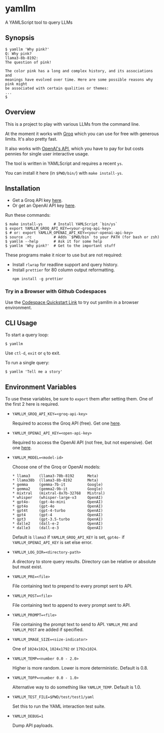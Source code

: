 yamllm
======

A YAMLScript tool to query LLMs


## Synopsis

```
$ yamllm 'Why pink?'
Q: Why pink?
llama3-8b-8192:
The question of pink!

The color pink has a long and complex history, and its associations and
meanings have evolved over time. Here are some possible reasons why pink might
be associated with certain qualities or themes:
...
$
```


## Overview

This is a project to play with various LLMs from the command line.

At the moment it works with [Groq](https://console.groq.com/) which you can use
for free with generous limits.
It's also pretty fast.

It also works with [OpenAI's API](https://platform.openai.com/docs/overview),
which you have to pay for but costs pennies for single user interactive usage.

The tool is written in YAMLScript and requires a recent `ys`.

You can install it here (in `$PWD/bin/`) with `make install-ys`.


## Installation

* Get a Groq API key [here](https://console.groq.com/keys).
* Or get an OpenAI API key [here](https://platform.openai.com/api-keys).

Run these commands:
```
$ make install-ys     # Install YAMLScript `bin/ys`
$ export YAMLLM_GROQ_API_KEY=<your-groq-api-key>
$ # or: export YAMLLM_OPENAI_API_KEY=<your-openai-api-key>
$ source .rc          # Adds `$PWD/bin` to your PATH (for bash or zsh)
$ yamllm --help       # Ask it for some help
$ yamllm 'Why pink?'  # Get to the important stuff
```

These programs make it nicer to use but are not required:

* Install `rlwrap` for readline support and query history.
* Install `prettier` for 80 column output reformatting.
  ```
  npm install -g prettier
  ```


### Try in a Browser with Github Codespaces

Use the [Codespace Quickstart Link](
https://codespaces.new/yaml/yamllm?quickstart=1) to try out yamllm in a browser
environment.


## CLI Usage

To start a query loop:
```
$ yamllm
```

Use `ctl-d`, `exit` or `q` to exit.

To run a single query:
```
$ yamllm 'Tell me a story'
```


## Environment Variables

To use these variables, be sure to `export` them after setting them.
One of the first 2 here is required.

* `YAMLLM_GROQ_API_KEY=<groq-api-key>`

  Required to access the Groq API (free).
  Get one [here](https://console.groq.com/keys).

* `YAMLLM_OPENAI_API_KEY=<open-api-key>`

  Required to access the OpenAI API (not free, but not expensive).
  Get one [here](https://platform.openai.com/api-keys).

* `YAMLLM_MODEL=<model-id>`

  Choose one of the Groq or OpenAI models:

  ```
  * llama3    (llama3-70b-8192      Meta)
  * llama38b  (llama3-8b-8192       Meta)
  * gemma     (gemma-7b-it          Google)
  * gemma2    (gemma2-9b-it         Google)
  * mixtral   (mixtral-8x7b-32768   Mistral)
  * whisper   (whisper-large-v3     OpenAI)
  * gpt4o-    (gpt-4o-mini          OpenAI)
  * gpt4o     (gpt-4o               OpenAI)
  * gpt4t     (gpt-4-turbo          OpenAI)
  * gpt4      (gpt-4                OpenAI)
  * gpt3      (gpt-3.5-turbo        OpenAI)
  * dalle2    (dall-e-2             OpenAI)
  * dalle3    (dall-e-3             OpenAI)
  ```

  Default is `llama3` if `YAMLLM_GROQ_API_KEY` is set, `gpt4o-` if
  `YAMLLM_OPENAI_API_KEY` is set else error.

* `YAMLLM_LOG_DIR=<directory-path>`

  A directory to store query results.
  Directory can be relative or absolute but must exist.

* `YAMLLM_PRE=<file>`

  File containing text to prepend to every prompt sent to API.

* `YAMLLM_POST=<file>`

  File containing text to append to every prompt sent to API.

* `YAMLLM_PROMPT=<file>`

  File containing the prompt text to send to API.
  `YAMLLM_PRE` and `YAMLLM_POST` are added if specified.

* `YAMLLM_IMAGE_SIZE=<size-indicator>`

  One of `1024x1024`, `1024x1792` or `1792x1024`.

* `YAMLLM_TEMP=<number 0.0 - 2.0>`

  Higher is more random.
  Lower is more deterministic.
  Default is 0.8.

* `YAMLLM_TOPP=<number 0.0 - 1.0>`

  Alternative way to do something like `YAMLLM_TEMP`.
  Default is 1.0.

* `YAMLLM_TEST_FILE=$PWD/test/test1/yaml`

  Set this to run the YAML interaction test suite.

* `YAMLLM_DEBUG=1`

  Dump API payloads.
